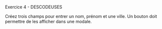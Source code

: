 Exercice 4 - DESCODEUSES

Créez trois champs pour entrer un nom, prénom et une ville. Un bouton doit permettre de les afficher dans une modale.
